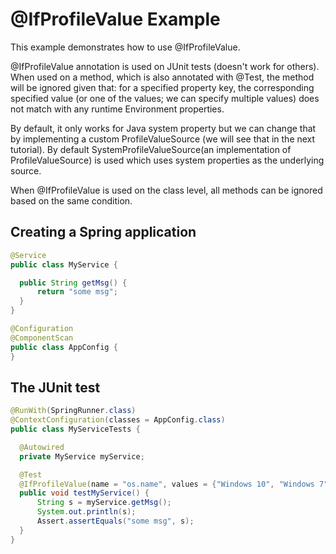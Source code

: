 # @IfProfileValue Example

This example demonstrates how to use @IfProfileValue.

@IfProfileValue annotation is used on JUnit tests (doesn't work for others). When used on a method, which is also annotated with @Test, the method will be ignored given that: for a specified property key, the corresponding specified value (or one of the values; we can specify multiple values) does not match with any runtime Environment properties.

By default, it only works for Java system property but we can change that by implementing a custom ProfileValueSource (we will see that in the next tutorial). By default SystemProfileValueSource(an implementation of ProfileValueSource) is used which uses system properties as the underlying source.

When @IfProfileValue is used on the class level, all methods can be ignored based on the same condition.

## Creating a Spring application

```java
@Service
public class MyService {

  public String getMsg() {
      return "some msg";
  }
}
```

```java
@Configuration
@ComponentScan
public class AppConfig {
}
```

## The JUnit test

```java
@RunWith(SpringRunner.class)
@ContextConfiguration(classes = AppConfig.class)
public class MyServiceTests {

  @Autowired
  private MyService myService;

  @Test
  @IfProfileValue(name = "os.name", values = {"Windows 10", "Windows 7"})
  public void testMyService() {
      String s = myService.getMsg();
      System.out.println(s);
      Assert.assertEquals("some msg", s);
  }
}
```